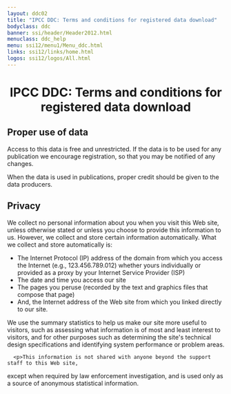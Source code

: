 ```yaml
---
layout: ddc02
title: "IPCC DDC: Terms and conditions for registered data download"
bodyclass: ddc
banner: ssi/header/Header2012.html
menuclass: ddc_help
menu: ssi12/menu1/Menu_ddc.html
links: ssi12/links/home.html
logos: ssi12/logos/All.html
---
```


<div id="pagetitle">
<h1 align="center">IPCC DDC: Terms and conditions for registered data download</h1>
</div>
<!-- End of Page Title Block -->

<h2>Proper use of data</h2>

<p>Access to this data is free and unrestricted. If the data is to be used for any publication
we encourage registration, so that you may be notified of any changes. </p>

<p>When the data is used in publications, proper credit should be given to the data producers.</p>

<h2>Privacy</h2>

 We collect no personal information about you when you visit this Web site, unless otherwise stated or unless you choose to provide this information to us. However, we collect and store certain information automatically. What we collect and store automatically is:

<ul>
<li> The Internet Protocol (IP) address of the domain from which you access the Internet (e.g., 123.456.789.012) whether yours individually or provided as a proxy by your Internet Service Provider (ISP)</li>
<li> The date and time you access our site</li>
<li> The pages you peruse (recorded by the text and graphics files that compose that page)</li>
<li> And, the Internet address of the Web site from which you linked directly to our site.</li>
</ul>

<p>We use the summary statistics to help us make our site more useful to visitors, such as assessing what information is of most and least interest to visitors, and for other purposes such as determining the site's technical design specifications and identifying system performance or problem areas.</p>

      <p>This information is not shared with anyone beyond the support staff to this Web site,
except when required by law enforcement investigation, and is used only as a source
of anonymous statistical information. </p>
